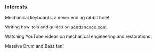 <section class='all-prose'>

### Interests

Mechanical keyboards, a never ending rabbit hole!

Writing how-to's and guides on
[scottspence.com](https://scottspence.com/posts).

Watching YouTube videos on mechanical engineering and restorations.

Massive Drum and Bass fan!

</section >

<span class="divider before:bg-primary after:bg-primary mb-10 print:mb-0"></span>
